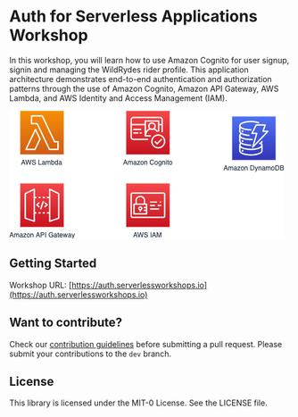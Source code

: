 # Auth for Serverless Applications Workshop

In this workshop, you will learn how to use Amazon Cognito for user signup, signin and managing the WildRydes rider profile. This application architecture demonstrates end-to-end authentication and authorization patterns through the use of Amazon Cognito, Amazon API Gateway, AWS Lambda, and AWS Identity and Access Management (IAM).

![Image](workshop/static/images/github-home.png)

## Getting Started

Workshop URL: [https://auth.serverlessworkshops.io](https://auth.serverlessworkshops.io)

## Want to contribute?

Check our [contribution guidelines](CONTRIBUTING.md) before submitting a pull request. Please submit your contributions to the `dev` branch.

## License

This library is licensed under the MIT-0 License. See the LICENSE file.

